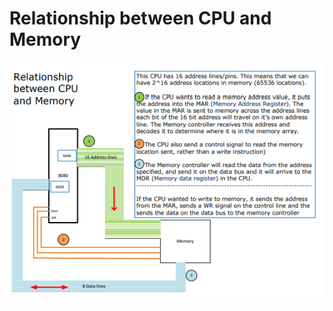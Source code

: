 # Relationship between CPU and Memory

![1713310292159](image/relationshipBetweenCPUandMemory/1713310292159.png)